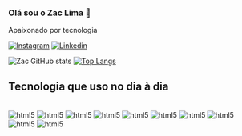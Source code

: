 ### Olá sou o Zac Lima 👋

Apaixonado por tecnologia 

[![Instagram](https://img.shields.io/badge/Instagram-E4405F?style=for-the-badge&logo=instagram&logoColor=white)](https://www.instagram.com/zaclima9)
[![Linkedin](https://img.shields.io/badge/LinkedIn-0077B5?style=for-the-badge&logo=linkedin&logoColor=white)](https://www.linkedin.com/in/jadielson-manoel-8703a9231/)

![Zac GitHub stats](https://github-readme-stats.vercel.app/api?username=ZacLima91&show_icons=true&theme=dark)
[![Top Langs](https://github-readme-stats.vercel.app/api/top-langs/?username=anuraghazra&layout=compact)](https://github.com/anuraghazra/github-readme-stats)

## Tecnologia que uso no dia à dia

<div style='display: inline_block'><br/>
    <img align="center" alt="html5" src="https://img.shields.io/badge/HTML5-E34F26?style=for-the-badge&logo=html5&logoColor=white"/>
    <img align="center" alt="html5" src="https://img.shields.io/badge/CSS3-1572B6?style=for-the-badge&logo=css3&logoColor=white/">
    <img align="center" alt="html5" src="https://img.shields.io/badge/Node.js-43853D?style=for-the-badge&logo=node.js&logoColor=white/">
    <img align="center" alt="html5" src="https://img.shields.io/badge/JavaScript-323330?style=for-the-badge&logo=javascript&logoColor=F7DF1E">
    <img align="center" alt="html5" src="https://img.shields.io/badge/TypeScript-007ACC?style=for-the-badge&logo=typescript&logoColor=white">
    <img align="center" alt="html5" src="https://img.shields.io/badge/React-20232A?style=for-the-badge&logo=react&logoColor=61DAFB">
    <img align="center" alt="html5" src="https://img.shields.io/badge/PostgreSQL-316192?style=for-the-badge&logo=postgresql&logoColor=white">
    <img align="center" alt="html5" src="https://img.shields.io/badge/MongoDB-4EA94B?style=for-the-badge&logo=mongodb&logoColor=white">
    <img align="center" alt="html5" src="https://img.shields.io/badge/Heroku-430098?style=for-the-badge&logo=heroku&logoColor=white">
    <img align="center" alt="html5" src="https://img.shields.io/badge/Node.js-43853D?style=for-the-badge&logo=node.js&logoColor=white/">

</div><br/>

